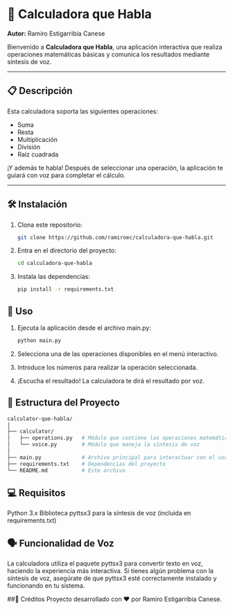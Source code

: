 # 🧮 Calculadora que Habla

**Autor:** Ramiro Estigarribia Canese

Bienvenido a **Calculadora que Habla**, una aplicación interactiva que realiza operaciones matemáticas básicas y comunica los resultados mediante síntesis de voz.

---

## 📋 Descripción

Esta calculadora soporta las siguientes operaciones:

- Suma
- Resta
- Multiplicación
- División
- Raíz cuadrada

¡Y además te habla! Después de seleccionar una operación, la aplicación te guiará con voz para completar el cálculo.

---

## 🛠️ Instalación

1. Clona este repositorio:
   ```bash
   git clone https://github.com/ramiroec/calculadora-que-habla.git
   ```
2. Entra en el directorio del proyecto:
    ```bash
   cd calculadora-que-habla    
   ```
3. Instala las dependencias:
    ```bash
    pip install -r requirements.txt
   ```

## 🚀 Uso

1. Ejecuta la aplicación desde el archivo main.py:
    ```bash
    python main.py
    ```

2. Selecciona una de las operaciones disponibles en el menú interactivo.

3. Introduce los números para realizar la operación seleccionada.

4. ¡Escucha el resultado! La calculadora te dirá el resultado por voz.

## 📂 Estructura del Proyecto

```bash
calculator-que-habla/
│
├── calculator/
│   ├── operations.py   # Módulo que contiene las operaciones matemáticas
│   └── voice.py        # Módulo que maneja la síntesis de voz
│
├── main.py             # Archivo principal para interactuar con el usuario
├── requirements.txt    # Dependencias del proyecto
└── README.md           # Este archivo
```

## 💻 Requisitos

Python 3.x
Biblioteca pyttsx3 para la síntesis de voz (incluida en requirements.txt)

## 🗣️ Funcionalidad de Voz
La calculadora utiliza el paquete pyttsx3 para convertir texto en voz, haciendo la experiencia más interactiva. Si tienes algún problema con la síntesis de voz, asegúrate de que pyttsx3 esté correctamente instalado y funcionando en tu sistema.

##🌟 Créditos
Proyecto desarrollado con ❤️ por Ramiro Estigarribia Canese.

